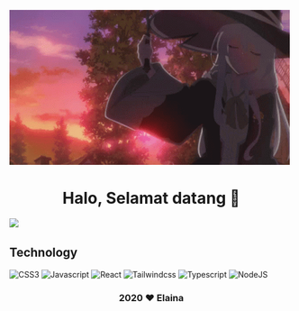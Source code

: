  ![align="center"](https://github.com/fadilkun45/fadilkun45/blob/main/elaina.gif)

   <h1 align="center"> Halo, Selamat datang 👋 </h1>

<!--    <p> Hari Hari Ngoding Brutal </p>
 -->
  <img src="https://github-readme-stats.vercel.app/api?username=fadilkun45&show_icons=true&include_all_commits=true&theme=monokai"  />
  
<!--   ![Profile views]([https://komarev.com/ghpvc/?username=fadilkun45&color=brightgreen]) -->
   
## Technology

![CSS3](https://img.shields.io/badge/-CSS-254bdd?style=for-the-badge&logo=css3&logoColor=white)
![Javascript](https://img.shields.io/badge/-Javascript-efd81d?style=for-the-badge&logo=Javascript&logoColor=black)
![React](https://img.shields.io/badge/React-20232A?style=for-the-badge&logo=react&logoColor=61DAFB)
![Tailwindcss](https://img.shields.io/badge/-Tailwindcss-3490dc?style=for-the-badge&logo=tailwindcss&logoColor=white)
![Typescript](https://img.shields.io/badge/-Typescript-3490dc?style=for-the-badge&logo=Typescript&logoColor=white)
![NodeJS](https://img.shields.io/badge/-Node.js-7741c?style=for-the-badge&logo=nodedotjs&logoColor=white)

   <h3 align="center"> 2020 ❤️ Elaina</h3>
<!--
**fadilkun45/fadilkun45** is a ✨ _special_ ✨ repository because its `README.md` (this file) appears on your GitHub profile.

Here are some ideas to get you started:

- 🔭 I’m currently working on ...
- 🌱 I’m currently learning ...
- 👯 I’m looking to collaborate on ...
- 🤔 I’m looking for help with ...
- 💬 Ask me about ...
- 📫 How to reach me: ...
- 😄 Pronouns: ...
- ⚡ Fun fact: ...
-->
